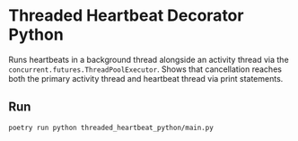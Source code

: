 # Threaded Heartbeat Decorator Python

Runs heartbeats in a background thread alongside an activity thread via the `concurrent.futures.ThreadPoolExecutor`. 
Shows that cancellation reaches both the primary activity thread and heartbeat thread via print statements.

## Run

`poetry run python threaded_heartbeat_python/main.py`